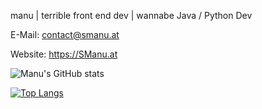 manu | terrible front end dev | wannabe Java / Python Dev



E-Mail: contact@smanu.at


Website: https://SManu.at

![Manu's GitHub stats](https://github-readme-stats.vercel.app/api?username=MfellnerDev&show_icons=true&theme=dark)

[![Top Langs](https://github-readme-stats.vercel.app/api/top-langs/?username=MfellnerDev&layout=compact&theme=dark)](https://github.com/MfellnerDev/github-readme-stats)




